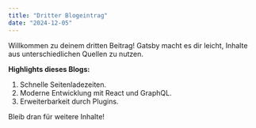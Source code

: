 ```yaml
---
title: "Dritter Blogeintrag"
date: "2024-12-05"
---
```


Willkommen zu deinem dritten Beitrag! Gatsby macht es dir leicht, Inhalte aus unterschiedlichen Quellen zu nutzen.

**Highlights dieses Blogs:**
1. Schnelle Seitenladezeiten.
2. Moderne Entwicklung mit React und GraphQL.
3. Erweiterbarkeit durch Plugins.

Bleib dran für weitere Inhalte!
